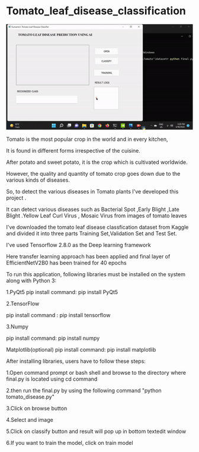 # Tomato_leaf_disease_classification

![](https://github.com/sumanta1997/Tomato_leaf_disease_classification/blob/master/tomato.gif)

Tomato is the most popular crop in the world and in every kitchen, 

It is found in different forms irrespective of the cuisine. 

After potato and sweet potato, it is the crop which is cultivated worldwide. 

However, the quality and quantity of tomato crop goes down due to the various kinds of diseases.

So, to detect the various diseases in Tomato plants I've developed this project .

It can detect various diseases such as  Bacterial Spot ,Early Blight ,Late Blight .Yellow Leaf Curl Virus , Mosaic Virus from images of tomato leaves
 
I've downloaded the tomato leaf disease classfication dataset from Kaggle and divided it into three parts Training Set,Validation Set and Test Set.

I've used Tensorflow 2.8.0 as the Deep learning framework

Here transfer learning approach has been applied and final layer of EfficientNetV2B0 has been trained for 40 epochs


To run this application, following libraries must be installed on the system along with Python 3: 

1.PyQt5 pip install command: pip install PyQt5

2.TensorFlow

pip install command : pip install tensorflow

3.Numpy

pip install command: pip install numpy

Matplotlib(optional)
pip install command: pip install matplotlib

After installing libraries, users have to follow these steps:

1.Open command prompt or bash shell and browse to the directory where final.py is located using cd command

2.then run the final.py by using the following command "python tomato_disease.py"

3.Click on browse button

4.Select and image

5.Click on classify button and result will pop up in bottom textedit window

6.If you want to train the model, click on train model
